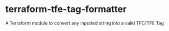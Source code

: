 # terraform-tfe-tag-formatter
A Terraform module to convert any inputted string into a valid TFC/TFE Tag
